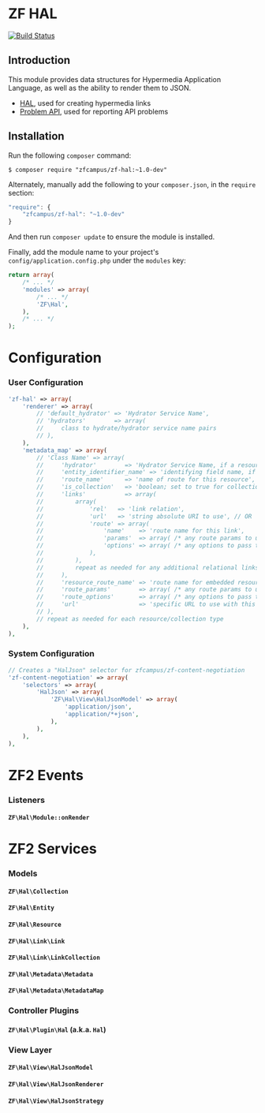 ZF HAL
======

[![Build Status](https://travis-ci.org/zfcampus/zf-hal.png)](https://travis-ci.org/zfcampus/zf-hal)

Introduction
------------

This module provides data structures for Hypermedia Application Language, as
well as the ability to render them to JSON.

- [HAL](http://tools.ietf.org/html/draft-kelly-json-hal-03), used for creating
  hypermedia links
- [Problem API](http://tools.ietf.org/html/draft-nottingham-http-problem-02),
  used for reporting API problems

Installation
------------

Run the following `composer` command:

```console
$ composer require "zfcampus/zf-hal:~1.0-dev"
```

Alternately, manually add the following to your `composer.json`, in the `require` section:

```javascript
"require": {
    "zfcampus/zf-hal": "~1.0-dev"
}
```

And then run `composer update` to ensure the module is installed.

Finally, add the module name to your project's `config/application.config.php` under the `modules`
key:

```php
return array(
    /* ... */
    'modules' => array(
        /* ... */
        'ZF\Hal',
    ),
    /* ... */
);
```

Configuration
=============

### User Configuration

```php
'zf-hal' => array(
    'renderer' => array(
        // 'default_hydrator' => 'Hydrator Service Name',
        // 'hydrators'        => array(
        //     class to hydrate/hydrator service name pairs
        // ),
    ),
    'metadata_map' => array(
        // 'Class Name' => array(
        //     'hydrator'        => 'Hydrator Service Name, if a resource',
        //     'entity_identifier_name' => 'identifying field name, if a resource',
        //     'route_name'      => 'name of route for this resource',
        //     'is_collection'   => 'boolean; set to true for collections',
        //     'links'           => array(
        //         array(
        //             'rel'   => 'link relation',
        //             'url'   => 'string absolute URI to use', // OR
        //             'route' => array(
        //                 'name'    => 'route name for this link',
        //                 'params'  => array( /* any route params to use for link generation */ ),
        //                 'options' => array( /* any options to pass to the router */ ),
        //             ),
        //         ),
        //         repeat as needed for any additional relational links you want for this resource
        //     ),
        //     'resource_route_name' => 'route name for embedded resources of a collection',
        //     'route_params'        => array( /* any route params to use for link generation */ ),
        //     'route_options'       => array( /* any options to pass to the router */ ),
        //     'url'                 => 'specific URL to use with this resource, if not using a route',
        // ),
        // repeat as needed for each resource/collection type
    ),
),
```

### System Configuration

```php
// Creates a "HalJson" selector for zfcampus/zf-content-negotiation
'zf-content-negotiation' => array(
    'selectors' => array(
        'HalJson' => array(
            'ZF\Hal\View\HalJsonModel' => array(
                'application/json',
                'application/*+json',
            ),
        ),
    ),
),
```

ZF2 Events
==========

### Listeners

#### `ZF\Hal\Module::onRender`



ZF2 Services
============

### Models

#### `ZF\Hal\Collection`

#### `ZF\Hal\Entity`

#### `ZF\Hal\Resource`

#### `ZF\Hal\Link\Link`

#### `ZF\Hal\Link\LinkCollection`

#### `ZF\Hal\Metadata\Metadata`

#### `ZF\Hal\Metadata\MetadataMap`

### Controller Plugins

#### `ZF\Hal\Plugin\Hal` (a.k.a. `Hal`)

### View Layer

#### `ZF\Hal\View\HalJsonModel`

#### `ZF\Hal\View\HalJsonRenderer`

#### `ZF\Hal\View\HalJsonStrategy`
